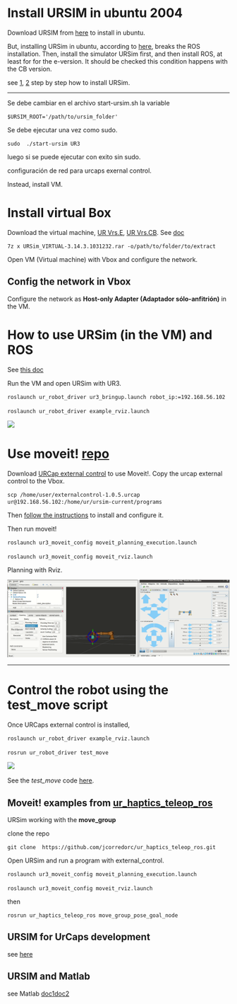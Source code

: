 # Install URSIM in ubuntu 2004

Download  URSIM from [here](https://www.universal-robots.com/download/software-cb-series/simulator-linux/offline-simulator-cb3-linux-ursim-3158/) to install in ubuntu.

But, installing URSim in ubuntu, according to [here](https://forum.universal-robots.com/t/offline-simulator-e-series-ur-sim-for-linux-5-11-1-removes-all-installed-files/15384), breaks the ROS installation. Then, install the simulator URSim first, and then install ROS, at least for for the e-version.  It should be checked this condition happens with the CB version.

see [1](https://github.com/arunavanag591/ursim), [2](https://www.mathworks.com/help/supportpkg/urseries/ug/setup-ursim-offline-simulator.html) step by step how to install URSim.



----

Se debe cambiar en el archivo start-ursim.sh la variable 

```
$URSIM_ROOT='/path/to/ursim_folder'
```


Se debe ejecutar una vez como sudo.

```
sudo  ./start-ursim UR3
```

luego si se puede ejecutar con exito sin sudo.

configuración de red para urcaps exernal control.


Instead, install VM.

# Install virtual Box 

Download the virtual machine, [UR Vrs.E](https://www.universal-robots.com/download/software-e-series/simulator-non-linux/offline-simulator-e-series-ur-sim-for-non-linux-594/), [UR Vrs.CB](https://www.universal-robots.com/download/software-cb-series/simulator-non-linux/offline-simulator-cb-series-non-linux-ursim-3158/). See [doc](https://academy.universal-robots.com/media/r3xlna5e/ursim_vmoracle_installation_guide_v3_es.pdf) 

```
7z x URSim_VIRTUAL-3.14.3.1031232.rar -o/path/to/folder/to/extract
```

Open VM (Virtual machine) with Vbox and configure the network.

## Config the network in Vbox

Configure the  network as __Host-only Adapter (Adaptador sólo-anfitrión)__ in the VM.

# How to use URSim (in the VM) and ROS

See [this doc](https://github.com/UniversalRobots/Universal_Robots_ROS_Driver/blob/master/ur_robot_driver/doc/usage_example.md)

Run the VM and open URSim with UR3.

```
roslaunch ur_robot_driver ur3_bringup.launch robot_ip:=192.168.56.102

roslaunch ur_robot_driver example_rviz.launch
```


![](images/Ur3_ursim_ROS_noetic.gif)



# Use moveit! [repo](https://github.com/jcorredorc/ur_haptics_teleop_ros)

<!-- [ref1](https://youtu.be/ayp87SjrwPc) -->


Download [URCap external control](https://github.com/UniversalRobots/Universal_Robots_ExternalControl_URCap/releases) to use Moveit!. Copy the urcap external control to the Vbox.


```
scp /home/user/externalcontrol-1.0.5.urcap  ur@192.168.56.102:/home/ur/ursim-current/programs
```


Then [follow the instructions](https://github.com/UniversalRobots/Universal_Robots_ROS_Driver/blob/master/ur_robot_driver/doc/install_urcap_cb3.md) to install and configure it.

Then run moveit!

```
roslaunch ur3_moveit_config moveit_planning_execution.launch

roslaunch ur3_moveit_config moveit_rviz.launch

```

Planning with Rviz. 


![](images/Ur3_ursim_moveit.gif)

<!-- sale el error


```
...

[ INFO] [1678904220.911134129]: Execution request received
[ WARN] [1678904220.919861759]: Controller 'scaled_pos_joint_traj_controller' failed with error INVALID_GOAL: 
[ WARN] [1678904220.919935262]: Controller handle scaled_pos_joint_traj_controller reports status FAILED
[ INFO] [1678904220.919964724]: Completed trajectory execution with status FAILED ...
[ INFO] [1678904220.920016774]: Execution completed: FAILED

...

```

[ver](https://github.com/UniversalRobots/Universal_Robots_ROS_Driver/issues/55) En el paquete universal_robot/ur*_moveit_config/config/controllers.yaml, cambiar la linea 

```
action_ns: follow_joint_trajectory
```

a


```
action_ns: scaled_pos_traj_controller/follow_joint_trajectory

``` -->

-----

# Control the robot using the test_move script

Once URCaps external control is installed,

```
roslaunch ur_robot_driver example_rviz.launch

rosrun ur_robot_driver test_move
```


![](images/Ur3_ursim_testmove.gif)



See the *test_move* code [here](https://github.com/UniversalRobots/Universal_Robots_ROS_Driver/blob/395c0541b20d0da2cd480e2ad85b2100410fb043/ur_robot_driver/scripts/test_move).

<!-- Get the error

```
[ERROR] [1679953069.855385572]: A controller named 'scaled_vel_joint_traj_controller' was already loaded inside the controller manager
[ERROR] [1679953069.856487405]: Robot control is currently inactive. Starting controllers that claim resources is currently not possible. Not starting controller 'scaled_vel_joint_traj_controller'
[ERROR] [1679953069.856515156]: Could not switch controllers. The hardware interface combination for the requested controllers is unfeasible.
[ERROR] [1679953071.592390894]: Can't accept new action goals. Controller is not running.
```

see [this](https://github.com/UniversalRobots/Universal_Robots_ROS_Driver/issues/480#issuecomment-934506448), [this](https://github.com/UniversalRobots/Universal_Robots_ROS_Driver/issues/380#issuecomment-844124263), [this](https://github.com/UniversalRobots/Universal_Robots_ROS_Driver/blob/master/ur_robot_driver/README.md)




try to install

```
sudo apt install ros-noetic-scaled-controllers

catkin build
```

Keeps the same problem, 


PArece que lo unico es instalar URcaps, para poder controlar el robot desde ROS. La pregunta es si esto se puede hacer en URSim?? porque la Vbox no deja montar una USB!




Ok solved the issue! :D -->


## Moveit! examples from [ur_haptics_teleop_ros](https://github.com/jcorredorc/ur_haptics_teleop_ros.git)

URSim working with the __move_group__

clone the repo

```
git clone  https://github.com/jcorredorc/ur_haptics_teleop_ros.git
```

Open URSim and run a program with external_control.

```
roslaunch ur3_moveit_config moveit_planning_execution.launch

roslaunch ur3_moveit_config moveit_rviz.launch

```

then 

```
rosrun ur_haptics_teleop_ros move_group_pose_goal_node
```


## URSIM for UrCaps development

see [here](https://www.universal-robots.com/articles/ur/urplus-resources/urcap-how-to-install-ursim-for-urcaps-development/)



## URSIM and Matlab

see Matlab [doc1](https://www.mathworks.com/help/supportpkg/urseries/ug/setup-ursim-offline-simulator.html)[doc2](https://github.com/mathworks/MATLAB-URCap-for-External-Control)
